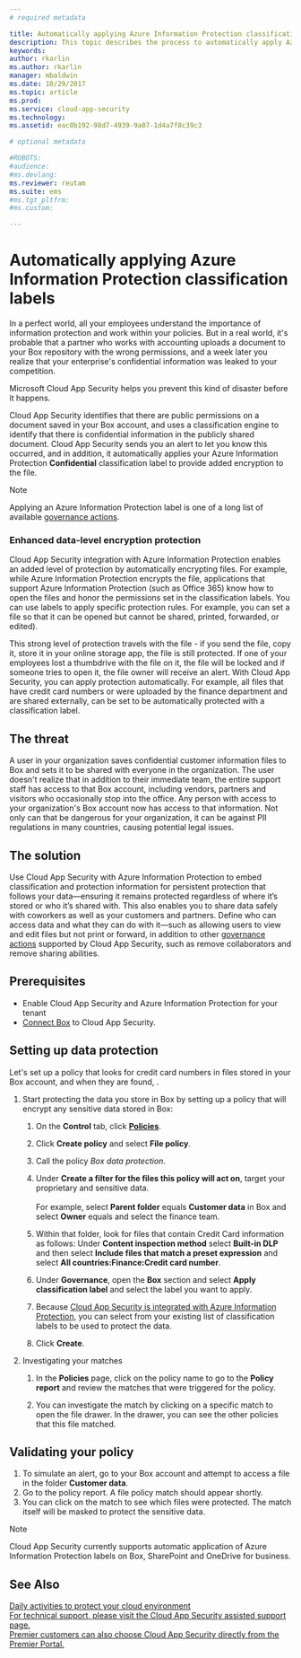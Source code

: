 ```yaml
---
# required metadata

title: Automatically applying Azure Information Protection classification labels | Microsoft Docs
description: This topic describes the process to automatically apply Azure Information Protection classification labels in Microsoft Cloud App Security.
keywords:
author: rkarlin
ms.author: rkarlin
manager: mbaldwin
ms.date: 10/29/2017
ms.topic: article
ms.prod:
ms.service: cloud-app-security
ms.technology:
ms.assetid: eac0b192-98d7-4939-9a07-1d4a7f8c39c3

# optional metadata

#ROBOTS:
#audience:
#ms.devlang:
ms.reviewer: reutam
ms.suite: ems
#ms.tgt_pltfrm:
#ms.custom:

---
```


# Automatically applying Azure Information Protection classification labels  

In a perfect world, all your employees understand the importance of information protection and work within your policies. But in a real world, it's probable that a partner who works with accounting uploads a document to your Box repository with the wrong permissions, and a week later you realize that your enterprise's confidential information was leaked to your competition. 

Microsoft Cloud App Security helps you prevent this kind of disaster before it happens.

Cloud App Security identifies that there are public permissions on a document saved in your Box account, and uses a classification engine to identify that there is confidential information in the publicly shared document. Cloud App Security sends you an alert to let you know this occurred, and in addition, it automatically applies your Azure Information Protection **Confidential** classification label to provide added encryption to the file. 

>[!NOTE]
> Applying an Azure Information Protection label is one of a long list of available [governance actions](governance-actions.md).

### Enhanced data-level encryption protection

Cloud App Security integration with Azure Information Protection enables an added level of protection by automatically encrypting files. For example, while Azure Information Protection encrypts the file, applications that support Azure Information Protection (such as Office 365) know how to open the files and honor the permissions set in the classification labels. You can use labels to apply specific protection rules. For example, you can set a file so that it can be opened but cannot be shared, printed, forwarded, or edited). 

This strong level of protection travels with the file - if you send the file, copy it, store it in your online storage app, the file is still protected. If one of your employees lost a thumbdrive with the file on it, the file will be locked and if someone tries to open it, the file owner will receive an alert. With Cloud App Security, you can apply protection automatically. For example, all files that have credit card numbers or were uploaded by the finance department and are shared externally, can be set to be automatically protected with a classification label. 

## The threat 
A user in your organization saves confidential customer information files to Box and sets it to be shared with everyone in the organization. The user doesn't realize that in addition to their immediate team, the entire support staff has access to that Box account, including vendors, partners and visitors who occasionally stop into the office. Any person with access to your organization's Box account now has access to that information. Not only can that be dangerous for your organization, it can be against PII regulations in many countries, causing potential legal issues.

## The solution
Use Cloud App Security with Azure Information Protection to embed classification and protection information for persistent protection that follows your data—ensuring it remains protected regardless of where it’s stored or who it’s shared with. This also enables you to share data safely with coworkers as well as your customers and partners. Define who can access data and what they can do with it—such as allowing users to view and edit files but not print or forward, in addition to other [governance actions](governance-actions.md) supported by Cloud App Security, such as remove collaborators and remove sharing abilities.

## Prerequisites

- Enable Cloud App Security and Azure Information Protection for your tenant
- [Connect Box](connect-box-to-microsoft-cloud-app-security.md) to Cloud App Security.

## Setting up data protection

Let's set up a policy that looks for credit card numbers in files stored in your Box account, and when they are found, .

1. Start protecting the data you store in Box by setting up a policy that will encrypt any sensitive data stored in Box:

    1. On the **Control** tab, click [**Policies**](control-cloud-apps-with-policies.md). 
    
    2. Click **Create policy** and select **File policy**.
    
    3. Call the policy *Box data protection*.
    
    4. Under **Create a filter for the files this policy will act on**, target your proprietary and sensitive data.<br></br>
    For example, select **Parent folder** equals **Customer data** in Box and select **Owner** equals and select the finance team.
    
    4. Within that folder, look for files that contain Credit Card information as follows: Under **Content inspection method** select **Built-in DLP** and then select **Include files that match a preset expression** and select **All countries:Finance:Credit card number**.
    
    5. Under **Governance**, open the **Box** section and select **Apply classification label** and select the label you want to apply.
    
    6. Because [Cloud App Security is integrated with Azure Information Protection](azip-integration.md), you can select from your existing list of classification labels to be used to protect the data.
 
    7. Click **Create**. 
   
     
2. Investigating your matches
    
    1. In the **Policies** page, click on the policy name to go to the **Policy report** and review the matches that were triggered for the policy.

    2. You can investigate the match by clicking on a specific match to open the file drawer. In the drawer, you can see the other policies that this file matched. 
     
## Validating your policy

1. To simulate an alert, go to your Box account and attempt to access a file in the folder **Customer data**.
3. Go to the policy report. A file policy match should appear shortly. 
4. You can click on the match to see which files were protected. The match itself will be masked to protect the sensitive data. 

>[!NOTE]
>Cloud App Security currently supports automatic application of Azure Information Protection labels on Box, SharePoint and OneDrive for business.


 ## See Also  
[Daily activities to protect your cloud environment](daily-activities-to-protect-your-cloud-environment.md)   
[For technical support, please visit the Cloud App Security assisted support page.](http://support.microsoft.com/oas/default.aspx?prid=16031)   
[Premier customers can also choose Cloud App Security directly from the Premier Portal.](https://premier.microsoft.com/)  
  
  